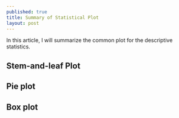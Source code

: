 ```yaml
---
published: true
title: Summary of Statistical Plot
layout: post
---
```

In this article, I will summarize the common plot for the descriptive statistics.

## Stem-and-leaf Plot

## Pie plot

## Box plot
